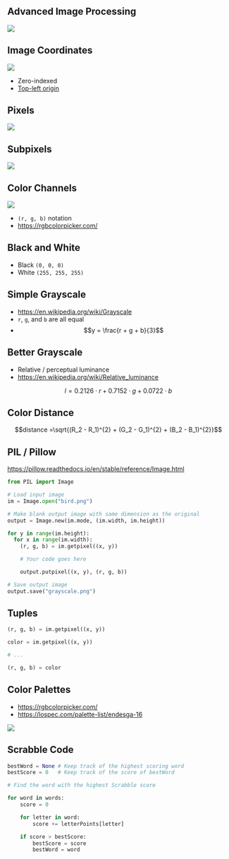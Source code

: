 ## Advanced Image Processing

![](bird.png)

## Image Coordinates

![](coordinates.png)

- Zero-indexed
- [Top-left origin](https://dsp.stackexchange.com/questions/35925/why-do-we-use-the-top-left-corner-as-the-origin-in-image-processing)

## Pixels

![](bird.png)

## Subpixels

![](Pixel_geometry_01_Pengo.jpg)

## Color Channels

![](Rgb-raster-image.png)

- `(r, g, b)` notation
- https://rgbcolorpicker.com/

## Black and White

- Black `(0, 0, 0)`
- White `(255, 255, 255)`

## Simple Grayscale

- https://en.wikipedia.org/wiki/Grayscale
- `r`, `g`, and `b` are all equal
- $$y = \frac{r + g + b}{3}$$

## Better Grayscale

- Relative / perceptual luminance
- https://en.wikipedia.org/wiki/Relative_luminance

$$l = 0.2126 \cdot r + 0.7152 \cdot g + 0.0722 \cdot b$$

## Color Distance

$$distance =\sqrt{(R_2 - R_1)^{2} + (G_2 - G_1)^{2} + (B_2 - B_1)^{2}}$$

## PIL / Pillow

https://pillow.readthedocs.io/en/stable/reference/Image.html

```py
from PIL import Image

# Load input image
im = Image.open("bird.png")

# Make blank output image with same dimension as the original
output = Image.new(im.mode, (im.width, im.height))

for y in range(im.height):
  for x in range(im.width):
    (r, g, b) = im.getpixel((x, y))

    # Your code goes here

    output.putpixel((x, y), (r, g, b))

# Save output image
output.save("grayscale.png")
```

## Tuples

```py
(r, g, b) = im.getpixel((x, y))
```

```py
color = im.getpixel((x, y))

# ...

(r, g, b) = color
```

## Color Palettes

- https://rgbcolorpicker.com/
- https://lospec.com/palette-list/endesga-16

![](palette/palette.png)

## Scrabble Code

```py
bestWord = None # Keep track of the highest scoring word
bestScore = 0   # Keep track of the score of bestWord

# Find the word with the highest Scrabble score

for word in words:
    score = 0

    for letter in word:
        score += letterPoints[letter]

    if score > bestScore:
        bestScore = score
        bestWord = word
```
